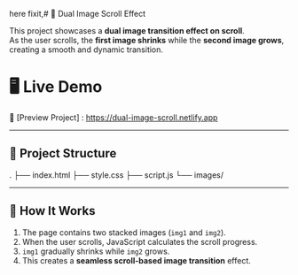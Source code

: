 here fixit,# 🌌 Dual Image Scroll Effect

This project showcases a **dual image transition effect on scroll**.  
As the user scrolls, the **first image shrinks** while the **second image grows**, creating a smooth and dynamic transition.

# 🖥️ Live Demo
🔗 [Preview Project] : https://dual-image-scroll.netlify.app

---

## 📂 Project Structure

.
├── index.html
├── style.css
├── script.js
└── images/

---

## 🚀 How It Works
1. The page contains two stacked images (`img1` and `img2`).  
2. When the user scrolls, JavaScript calculates the scroll progress.  
3. `img1` gradually shrinks while `img2` grows.  
4. This creates a **seamless scroll-based image transition** effect.  
